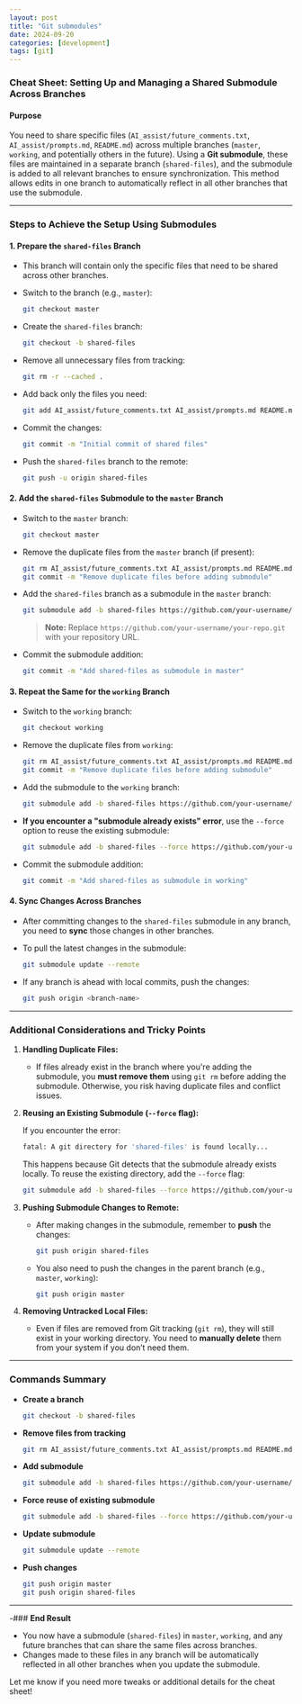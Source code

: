 ```yaml
---
layout: post
title: "Git submodules"
date: 2024-09-20
categories: [development]
tags: [git]
---
```


### Cheat Sheet: Setting Up and Managing a Shared Submodule Across Branches

#### **Purpose**

You need to share specific files (`AI_assist/future_comments.txt`, `AI_assist/prompts.md`, `README.md`) across multiple branches (`master`, `working`, and potentially others in the future). Using a **Git submodule**, these files are maintained in a separate branch (`shared-files`), and the submodule is added to all relevant branches to ensure synchronization. This method allows edits in one branch to automatically reflect in all other branches that use the submodule.

---

### **Steps to Achieve the Setup Using Submodules**

#### 1. **Prepare the `shared-files` Branch**

- This branch will contain only the specific files that need to be shared across other branches.

- Switch to the branch (e.g., `master`):

  ```bash
  git checkout master
  ```

- Create the `shared-files` branch:

  ```bash
  git checkout -b shared-files
  ```

- Remove all unnecessary files from tracking:

  ```bash
  git rm -r --cached .
  ```

- Add back only the files you need:

  ```bash
  git add AI_assist/future_comments.txt AI_assist/prompts.md README.md
  ```

- Commit the changes:

  ```bash
  git commit -m "Initial commit of shared files"
  ```

- Push the `shared-files` branch to the remote:

  ```bash
  git push -u origin shared-files
  ```

#### 2. **Add the `shared-files` Submodule to the `master` Branch**

- Switch to the `master` branch:

  ```bash
  git checkout master
  ```

- Remove the duplicate files from the `master` branch (if present):

  ```bash
  git rm AI_assist/future_comments.txt AI_assist/prompts.md README.md
  git commit -m "Remove duplicate files before adding submodule"
  ```

- Add the `shared-files` branch as a submodule in the `master` branch:

  ```bash
  git submodule add -b shared-files https://github.com/your-username/your-repo.git shared-files
  ```

  > **Note:** Replace `https://github.com/your-username/your-repo.git` with your repository URL.

- Commit the submodule addition:

  ```bash
  git commit -m "Add shared-files as submodule in master"
  ```

#### 3. **Repeat the Same for the `working` Branch**

- Switch to the `working` branch:

  ```bash
  git checkout working
  ```

- Remove the duplicate files from `working`:

  ```bash
  git rm AI_assist/future_comments.txt AI_assist/prompts.md README.md
  git commit -m "Remove duplicate files before adding submodule"
  ```

- Add the submodule to the `working` branch:

  ```bash
  git submodule add -b shared-files https://github.com/your-username/your-repo.git shared-files
  ```

- **If you encounter a "submodule already exists" error**, use the `--force` option to reuse the existing submodule:

  ```bash
  git submodule add -b shared-files --force https://github.com/your-username/your-repo.git shared-files
  ```

- Commit the submodule addition:

  ```bash
  git commit -m "Add shared-files as submodule in working"
  ```

#### 4. **Sync Changes Across Branches**

- After committing changes to the `shared-files` submodule in any branch, you need to **sync** those changes in other branches.
- To pull the latest changes in the submodule:

  ```bash
  git submodule update --remote
  ```

- If any branch is ahead with local commits, push the changes:

  ```bash
  git push origin <branch-name>
  ```

---

### **Additional Considerations and Tricky Points**

1. **Handling Duplicate Files:**
   - If files already exist in the branch where you're adding the submodule, you **must remove them** using `git rm` before adding the submodule. Otherwise, you risk having duplicate files and conflict issues.

2. **Reusing an Existing Submodule (`--force` flag):**

   If you encounter the error:

   ```bash
   fatal: A git directory for 'shared-files' is found locally...
   ```

   This happens because Git detects that the submodule already exists locally. To reuse the existing directory, add the `--force` flag:

   ```bash
   git submodule add -b shared-files --force https://github.com/your-username/your-repo.git shared-files
   ```

3. **Pushing Submodule Changes to Remote:**
   - After making changes in the submodule, remember to **push** the changes:

     ```bash
     git push origin shared-files
     ```

   - You also need to push the changes in the parent branch (e.g., `master`, `working`):

     ```bash
     git push origin master
     ```

4. **Removing Untracked Local Files:**
   - Even if files are removed from Git tracking (`git rm`), they will still exist in your working directory. You need to **manually delete** them from your system if you don’t need them.

---

### **Commands Summary**

- **Create a branch**

  ```bash
  git checkout -b shared-files
  ```

- **Remove files from tracking**

  ```bash
  git rm AI_assist/future_comments.txt AI_assist/prompts.md README.md
  ```

- **Add submodule**

  ```bash
  git submodule add -b shared-files https://github.com/your-username/your-repo.git shared-files
  ```

- **Force reuse of existing submodule**

  ```bash
  git submodule add -b shared-files --force https://github.com/your-username/your-repo.git shared-files
  ```

- **Update submodule**

  ```bash
  git submodule update --remote
  ```

- **Push changes**

  ```bash
  git push origin master
  git push origin shared-files
  ```

---

-### **End Result**

- You now have a submodule (`shared-files`) in `master`, `working`, and any future branches that can share the same files across branches.
- Changes made to these files in any branch will be automatically reflected in all other branches when you update the submodule.

Let me know if you need more tweaks or additional details for the cheat sheet!
